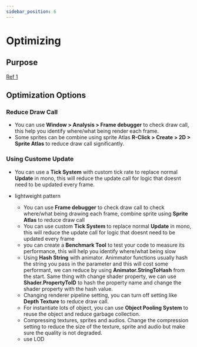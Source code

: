 ```yaml
---
sidebar_position: 6
---
```


# Optimizing

## Purpose

[Ref 1](https://www.youtube.com/watch?v=kJ5I9md9NG4)

## Optimization Options

### Reduce Draw Call

- You can use **Window > Analysis > Frame debugger** to check draw call, this help you identify where/what being render each frame.
- Some sprites can be combine using sprite Atlas **R-Click > Create > 2D > Sprite Atlas** to reduce draw call significantly.

### Using Custome Update

- You can use a **Tick System** with custom tick rate to replace normal **Update** in mono, this will reduce the update call for logic that doesnt need to be updated every frame.

- lightweight pattern

  - You can use **Frame debugger** to check draw call to check where/what being drawing each frame, combine sprite using **Sprite Atlas** to reduce draw call
  - You can use custom **Tick System** to replace normal **Update** in mono, this will reduce the update call for logic that doesnt need to be updated every frame
  - you can create a **Benchmark Tool** to test your code to measure its performance, this will help you identify where/what being slow
  - Using **Hash String** with animator. Animmator functions usually hash the string you pass in the parameter and this will cost some performant, we can reduce by using **Animator.StringToHash** from the start. Same thing with change shader property, we can use **Shader.PropertyToID** to hash the property name and change the shader property with the hash value.
  - Changing renderer pipeline setting, you can turn off setting like **Depth Texture** to reduce draw call.
  - For instantiate lots of object, you can use **Object Pooling System** to reuse the object and reduce garbage collection.
  - Compressing textures, sprites and audios. Change the compression setting to reduce the size of the texture, sprite and audio but make sure the quality is not degraded.
  - use LOD
